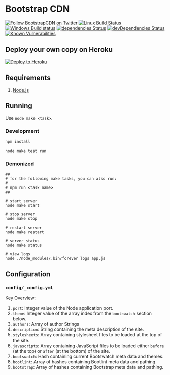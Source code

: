 # Bootstrap CDN

[![Follow BootstrapCDN on Twitter](https://img.shields.io/badge/twitter-@getBootstrapCDN-55acee.svg?style=flat-square)](https://twitter.com/getbootstrapcdn)
[![Linux Build Status](https://img.shields.io/travis/MaxCDN/bootstrap-cdn/develop.svg?label=Linux%20build&style=flat-square)](https://travis-ci.org/MaxCDN/bootstrap-cdn)
[![Windows Build status](https://img.shields.io/appveyor/ci/jdorfman/bootstrap-cdn/develop.svg?label=Windows%20build&style=flat-square)](https://ci.appveyor.com/project/jdorfman/bootstrap-cdn)
[![dependencies Status](https://img.shields.io/david/MaxCDN/bootstrap-cdn.svg?style=flat-square)](https://david-dm.org/MaxCDN/bootstrap-cdn)
[![devDependencies Status](https://img.shields.io/david/dev/MaxCDN/bootstrap-cdn.svg?style=flat-square)](https://david-dm.org/MaxCDN/bootstrap-cdn?type=dev)
[![Known Vulnerabilities](https://snyk.io/test/github/MaxCDN/bootstrap-cdn/195530b7ee73fda617b47f7d2839e5da8707b334/badge.svg)](https://snyk.io/test/github/MaxCDN/bootstrap-cdn/195530b7ee73fda617b47f7d2839e5da8707b334)

## Deploy your own copy on Heroku

[![Deploy to Heroku](https://www.herokucdn.com/deploy/button.png)](https://heroku.com/deploy)


## Requirements

1. [Node.js](https://nodejs.org/)

## Running

Use `node make <task>`.

### Development

```sh
npm install

node make test run
```


### Demonized

```shell
##
# for the following make tasks, you can also run:
#
# npm run <task name>
##

# start server
node make start

# stop server
node make stop

# restart server
node make restart

# server status
node make status

# view logs
node ./node_modules/.bin/forever logs app.js
```

## Configuration

### `config/_config.yml`

Key Overview:

1. `port`: Integer value of the Node application port.
2. `theme`: Integer value of the array index from the `bootswatch` section below.
3. `authors`: Array of author Strings
4. `description`: String containing the meta description of the site.
5. `stylesheets`: Array containing stylesheet files to be loaded at the top of the site.
6. `javascripts`: Array containing JavaScript files to be loaded either `before` (at the top) or `after` (at the bottom) of the site.
7. `bootswatch`: Hash containing current Bootswatch meta data and themes.
8. `bootlint`: Array of hashes containing Bootlint meta data and pathing.
9. `bootstrap`: Array of hashes containing Bootstrap meta data and pathing.
